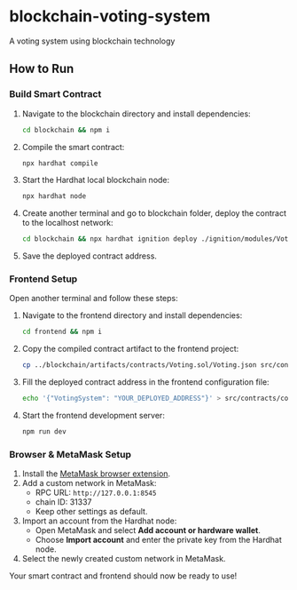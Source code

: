 # blockchain-voting-system

A voting system using blockchain technology

## How to Run

### Build Smart Contract

1. Navigate to the blockchain directory and install dependencies:

   ```sh
   cd blockchain && npm i
   ```

2. Compile the smart contract:

   ```sh
   npx hardhat compile
   ```

3. Start the Hardhat local blockchain node:

   ```sh
   npx hardhat node
   ```

4. Create another terminal and go to blockchain folder, deploy the contract to the localhost network:

   ```sh
   cd blockchain && npx hardhat ignition deploy ./ignition/modules/VotingSystem.ts --network localhost
   ```

5. Save the deployed contract address.

### Frontend Setup

Open another terminal and follow these steps:

1. Navigate to the frontend directory and install dependencies:

   ```sh
   cd frontend && npm i
   ```

2. Copy the compiled contract artifact to the frontend project:

   ```sh
   cp ../blockchain/artifacts/contracts/Voting.sol/Voting.json src/contracts/
   ```

3. Fill the deployed contract address in the frontend configuration file:

   ```sh
   echo '{"VotingSystem": "YOUR_DEPLOYED_ADDRESS"}' > src/contracts/contract-address.json
   ```

4. Start the frontend development server:

   ```sh
   npm run dev
   ```

### Browser & MetaMask Setup

1. Install the [MetaMask browser extension](https://metamask.io/download/).
2. Add a custom network in MetaMask:
   - RPC URL: `http://127.0.0.1:8545`
   - chain ID: 31337
   - Keep other settings as default.
3. Import an account from the Hardhat node:
   - Open MetaMask and select **Add account or hardware wallet**.
   - Choose **Import account** and enter the private key from the Hardhat node.
4. Select the newly created custom network in MetaMask.

Your smart contract and frontend should now be ready to use!
